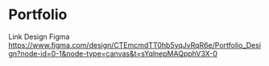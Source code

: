 # Portfolio

Link Design Figma
https://www.figma.com/design/CTEmcmdTT0hb5yqJvRqR6e/Portfolio_Design?node-id=0-1&node-type=canvas&t=sYqlnepMAQpphV3X-0
